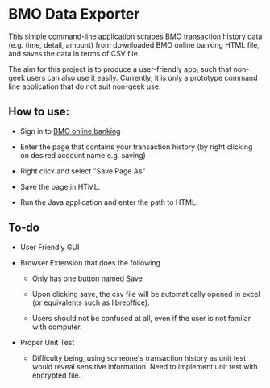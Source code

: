 # BMO Data Exporter

This simple command-line application scrapes BMO 
transaction history data (e.g. time, detail, amount) from downloaded BMO online banking 
HTML file, and saves the data in terms of CSV file.

The aim for this project is to produce a user-friendly app,
such that non-geek users can also use it easily. Currently,
it is only a prototype command line application that do not suit non-geek use.

## How to use:

- Sign in to [BMO online banking](https://www1.bmo.com)
- Enter the page that contains your transaction history
  (by right clicking on desired account name e.g. saving)
  
- Right click and select "Save Page As"
- Save the page in HTML.
- Run the Java application and enter the path to HTML.

## To-do

- User Friendly GUI
- Browser Extension that does the following
    - Only has one button named Save
    - Upon clicking save, the csv file will be automatically opened in excel
      (or equivalents such as libreoffice).
      
    - Users should not be confused at all, even 
      if the user is not familar with computer.
      
- Proper Unit Test
    - Difficulty being, using someone's transaction history
    as unit test would reveal sensitive information. Need to implement
      unit test with encrypted file.
      
